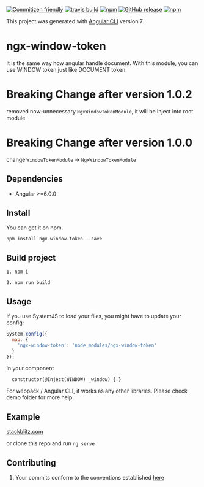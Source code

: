 [![Commitizen friendly](https://img.shields.io/badge/commitizen-friendly-brightgreen.svg?style=flat-square)](http://commitizen.github.io/cz-cli/)
[![travis build](https://img.shields.io/travis/maxisam/ngx-window-token.svg?style=flat-square)](https://travis-ci.org/maxisam/ngx-window-token)
[![npm](https://img.shields.io/npm/dt/ngx-window-token.svg?style=flat-square)](https://www.npmjs.com/package/ngx-window-token)
[![GitHub release](https://img.shields.io/github/release/maxisam/ngx-window-token.svg?style=flat-square)](https://github.com/maxisam/ngx-window-token/releases)
[![npm](https://img.shields.io/npm/l/ngx-window-token.svg?style=flat-square)]()

This project was generated with [Angular CLI](https://github.com/angular/angular-cli) version 7.

# ngx-window-token

It is the same way how angular handle document. With this module, you can use WINDOW token just like DOCUMENT token.

# Breaking Change after version 1.0.2

removed now-unnecessary `NgxWindowTokenModule`, it will be inject into root module

# Breaking Change after version 1.0.0

change `WindowTokenModule` -> `NgxWindowTokenModule`

## Dependencies

- Angular >=6.0.0

## Install

You can get it on npm.

```
npm install ngx-window-token --save
```

## Build project

```
1. npm i

2. npm run build
```

## Usage

If you use SystemJS to load your files, you might have to update your config:

```js
System.config({
  map: {
    'ngx-window-token': 'node_modules/ngx-window-token'
  }
});
```

In your component

```
  constructor(@Inject(WINDOW) _window) { }
```

For webpack / Angular CLI, it works as any other libraries. Please check demo folder for more help.

## Example

[stackblitz.com](https://stackblitz.com/github/maxisam/ngx-window-token)

or clone this repo and run `ng serve`

## Contributing

1. Your commits conform to the conventions established [here](https://github.com/conventional-changelog/conventional-changelog-angular/blob/master/convention.md)
